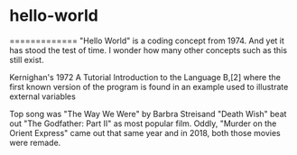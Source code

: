 # hello-world
=============
"Hello World" is a coding concept from 1974.
And yet it has stood the test of time.  I wonder how many other concepts such as this still exist.

Kernighan's 1972 A Tutorial Introduction to the Language B,[2] where the first known version of the program is found in an example used to illustrate external variables

Top song was "The Way We Were" by Barbra Streisand
"Death Wish" beat out "The Godfather: Part II" as most popular film.
Oddly, "Murder on the Orient Express" came out that same year and in 2018, both those movies were remade.
